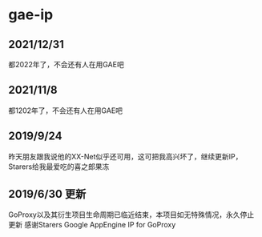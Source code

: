 # gae-ip
## 2021/12/31
都2022年了，不会还有人在用GAE吧
## 2021/11/8
都1202年了，不会还有人在用GAE吧
## 2019/9/24
昨天朋友跟我说他的XX-Net似乎还可用，这可把我高兴坏了，继续更新IP，Starers给我最爱吃的喜之郎果冻
## 2019/6/30 更新
GoProxy以及其衍生项目生命周期已临近结束，本项目如无特殊情况，永久停止更新
感谢Starers
Google AppEngine IP for GoProxy
